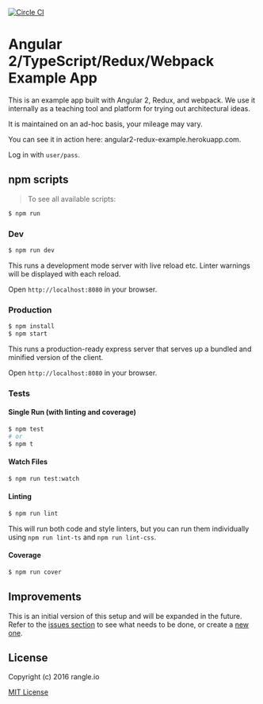 [![Circle CI](https://circleci.com/gh/rangle/angular2-redux-example.svg?style=svg)](https://circleci.com/gh/rangle/angular2-redux-starter)

# Angular 2/TypeScript/Redux/Webpack Example App

This is an example app built with Angular 2, Redux, and webpack. We use it 
internally as a teaching tool and platform for trying out architectural ideas.

It is maintained on an ad-hoc basis, your mileage may vary.

You can see it in action here: angular2-redux-example.herokuapp.com.

Log in with `user/pass`.

## npm scripts

> To see all available scripts:
```bash
$ npm run
```

### Dev
```bash
$ npm run dev
```
This runs a development mode server with live reload etc. Linter warnings will
be displayed with each reload.

Open `http://localhost:8080` in your browser.

### Production

```bash
$ npm install
$ npm start
```

This runs a production-ready express server that serves up a bundled and
minified version of the client.

Open `http://localhost:8080` in your browser.

### Tests

#### Single Run (with linting and coverage)
```bash
$ npm test
# or
$ npm t
```

#### Watch Files
```bash
$ npm run test:watch
```

#### Linting
```bash
$ npm run lint
```
This will run both code and style linters, but you can run them individually 
using `npm run lint-ts` and `npm run lint-css`.

#### Coverage
```bash
$ npm run cover
```

## Improvements

This is an initial version of this setup and will be expanded in the future.
Refer to the [issues section](https://github.com/rangle/angular2-redux-example/issues)
to see what needs to be done, or create a [new one](https://github.com/rangle/angular2-redux-example/issues/new).

## License

Copyright (c) 2016 rangle.io

[MIT License][MIT]

[MIT]: ./LICENSE "Mit License"
